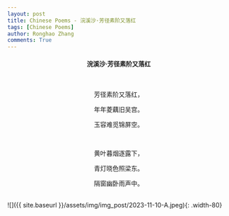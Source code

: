 ```yaml
---
layout: post
title: Chinese Poems - 浣溪沙·芳径素阶又落红
tags: [Chinese Poems]
author: Ronghao Zhang
comments: True 
---
```


<div align = "center">
    
</div>

<div align = "center">
    <h4>浣溪沙·芳径素阶又落红</h4>
    <br>
    <p>芳径素阶又落红，</p>
    <p>年年菱藕旧吴宫。</p>
    <p>玉容难觅锦屏空。</p>
    <br>
    <p>黄叶暮烟逐露下，</p>
    <p>青灯晓色照梁东。</p>
    <p>隔窗幽卧雨声中。</p>
    <p></p>
</div>
<br>
![]({{ site.baseurl }}/assets/img/img_post/2023-11-10-A.jpeg){: .width-80}